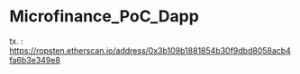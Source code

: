 # Microfinance_PoC_Dapp

tx.  : https://ropsten.etherscan.io/address/0x3b109b1881854b30f9dbd8058acb4fa6b3e349e8
